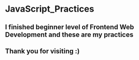 # JavaScript_Practices

## I finished beginner level of Frontend Web Development and these are my practices
## Thank you for visiting :)
